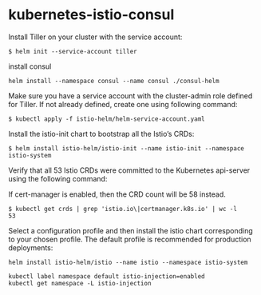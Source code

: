 # kubernetes-istio-consul
Install Tiller on your cluster with the service account:
```
$ helm init --service-account tiller
```
install consul
```
helm install --namespace consul --name consul ./consul-helm
```
Make sure you have a service account with the cluster-admin role defined for Tiller. If not already defined, create one using following command:
```
$ kubectl apply -f istio-helm/helm-service-account.yaml
```

Install the istio-init chart to bootstrap all the Istio’s CRDs:
```
$ helm install istio-helm/istio-init --name istio-init --namespace istio-system
```
Verify that all 53 Istio CRDs were committed to the Kubernetes api-server using the following command:

If cert-manager is enabled, then the CRD count will be 58 instead.
```
$ kubectl get crds | grep 'istio.io\|certmanager.k8s.io' | wc -l
53
```
Select a configuration profile and then install the istio chart corresponding to your chosen profile. The default profile is recommended for production deployments:

```
helm install istio-helm/istio --name istio --namespace istio-system
```
```
kubectl label namespace default istio-injection=enabled
kubectl get namespace -L istio-injection

```
